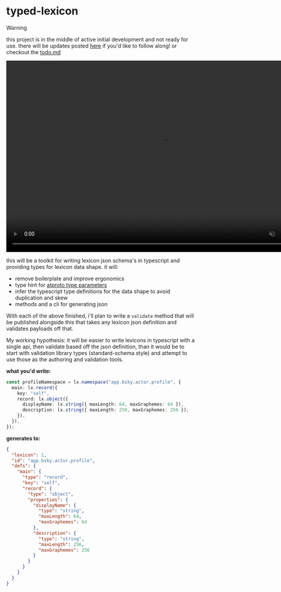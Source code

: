 # typed-lexicon

> [!WARNING]
> this project is in the middle of active initial development and not ready for
> use. there will be updates posted [here](https://bsky.app/profile/tylur.dev)
> if you'd like to follow along! or checkout the [todo.md](./todo.md)

<video
height="509"
width="828"
autoPlay
loop
controls
playsInline
muted
disablePictureInPicture
src="https://github.com/user-attachments/assets/1dbc0901-a950-4779-bf20-2e818456fd3c"
/>

this will be a toolkit for writing lexicon json schema's in typescript and
providing types for lexicon data shape. it will:

- remove boilerplate and improve ergonomics
- type hint for
  [atproto type parameters](https://atproto.com/specs/lexicon#overview-of-types)
- infer the typescript type definitions for the data shape to avoid duplication
  and skew
- methods and a cli for generating json

With each of the above finished, i'll plan to write a `validate` method that
will be published alongside this that takes any lexicon json definition and
validates payloads off that.

My working hypothesis: it will be easier to write lexicons in typescript with a
single api, then validate based off the json definition, than it would be to
start with validation library types (standard-schema style) and attempt to use
those as the authoring and validation tools.

**what you'd write:**

```typescript
const profileNamespace = lx.namespace("app.bsky.actor.profile", {
  main: lx.record({
    key: "self",
    record: lx.object({
      displayName: lx.string({ maxLength: 64, maxGraphemes: 64 }),
      description: lx.string({ maxLength: 256, maxGraphemes: 256 }),
    }),
  }),
});
```

**generates to:**

```json
{
  "lexicon": 1,
  "id": "app.bsky.actor.profile",
  "defs": {
    "main": {
      "type": "record",
      "key": "self",
      "record": {
        "type": "object",
        "properties": {
          "displayName": {
            "type": "string",
            "maxLength": 64,
            "maxGraphemes": 64
          },
          "description": {
            "type": "string",
            "maxLength": 256,
            "maxGraphemes": 256
          }
        }
      }
    }
  }
}
```

